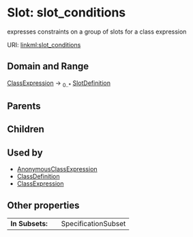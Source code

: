 
# Slot: slot_conditions

expresses constraints on a group of slots for a class expression

URI: [linkml:slot_conditions](https://w3id.org/linkml/slot_conditions)


## Domain and Range

[ClassExpression](ClassExpression.md) &#8594;  <sub>0..\*</sub> [SlotDefinition](SlotDefinition.md)

## Parents


## Children


## Used by

 * [AnonymousClassExpression](AnonymousClassExpression.md)
 * [ClassDefinition](ClassDefinition.md)
 * [ClassExpression](ClassExpression.md)

## Other properties

|  |  |  |
| --- | --- | --- |
| **In Subsets:** | | SpecificationSubset |